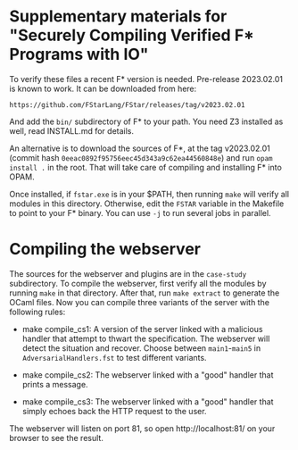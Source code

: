 Supplementary materials for "Securely Compiling Verified F\* Programs with IO"
==============================================================================

To verify these files a recent F\* version is needed. Pre-release
2023.02.01 is known to work. It can be downloaded from here:

    https://github.com/FStarLang/FStar/releases/tag/v2023.02.01

And add the `bin/` subdirectory of F\* to your path. You need Z3
installed as well, read INSTALL.md for details.

An alternative is to download the sources of F\*, at the tag
v2023.02.01 (commit hash `0eeac0892f95756eec45d343a9c62ea44560848e`)
and run `opam install .` in the root. That will take care of compiling
and installing F\* into OPAM.

Once installed, if `fstar.exe` is in your $PATH, then running `make`
will verify all modules in this directory. Otherwise, edit the `FSTAR`
variable in the Makefile to point to your F\* binary. You can use `-j`
to run several jobs in parallel.

Compiling the webserver
=======================

The sources for the webserver and plugins are in the `case-study`
subdirectory. To compile the webserver, first verify all the modules
by running `make` in that directory. After that, run `make extract` to
generate the OCaml files. Now you can compile three variants of the
server with the following rules:

  - make compile_cs1: A version of the server linked with a malicious
    handler that attempt to thwart the specification. The webserver will
    detect the situation and recover. Choose between `main1`-`main5` in
    `AdversarialHandlers.fst` to test different variants.

  - make compile_cs2: The webserver linked with a "good" handler that
    prints a message.

  - make compile_cs3: The webserver linked with a "good" handler that
    simply echoes back the HTTP request to the user.

The webserver will listen on port 81, so open http://localhost:81/ on your
browser to see the result.
